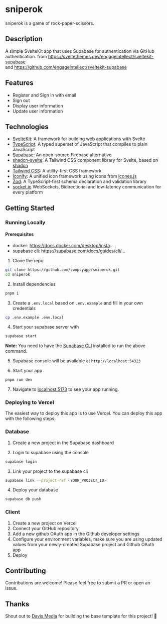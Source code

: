 # sniperok

sniperok is a game of rock-paper-scissors.

## Description

A simple SvelteKit app that uses Supabase for authentication via GitHub authentication.
from https://sveltethemes.dev/engageintellect/sveltekit-supabase  
and https://github.com/engageintellect/sveltekit-supabase

## Features

- Register and Sign in with email
- Sign out
- Display user information
- Update user information

## Technologies

- [SvelteKit](https://kit.svelte.dev/): A framework for building web applications with Svelte
- [TypeScript](https://www.typescriptlang.org/): A typed superset of JavaScript that compiles to plain JavaScript
- [Supabase](https://supabase.io/): An open-source Firebase alternative
- [shadcn-svelte](https://shadcn-svelte.com): A Tailwind CSS component library for Svelte, based on [shadcn](https://shadcn.com)
- [Tailwind CSS](https://tailwindcss.com/): A utility-first CSS framework
- [Iconify](https://iconify.design): A unified icon framework using icons from [icones.js](https://icones.js.org/collection/all)
- [Zod](https://zod.dev): A TypeScript-first schema declaration and validation library
- [socket.io](https://socket.io/) WebSockets, Bidirectional and low-latency communication for every platform

## Getting Started

### Running Locally

#### Prerequisites

- docker: https://docs.docker.com/desktop/insta...
- supabase cli: https://supabase.com/docs/guides/cli/...

1. Clone the repo

```bash
git clone https://github.com/swopsyapp/sniperok.git
cd sniperok
```

2. Install dependencies

```bash
pnpm i
```

3. Create a `.env.local` based on `.env.example` and fill in your own credentials

```bash
cp .env.example .env.local
```

4. Start your supabase server with

```bash
supabase start
```

**Note:** You need to have the [Supabase CLI](https://supabase.io/docs/guides/cli) installed to run the above command.

5. Supabase console will be available at `http://localhost:54323`

6. Start your app

```bash
pnpm run dev
```

7. Navigate to [localhost:5173](http://localhost:3000) to see your app running.

### Deploying to Vercel

The easiest way to deploy this app is to use Vercel. You can deploy this app with the following steps:

### Database

1. Create a new project in the Supabase dashboard

2. Login to supabase using the console

```bash
supabase login
```

3. Link your project to the supabase cli

```bash
supabase link --project-ref <YOUR_PROJECT_ID>
```

4. Deploy your database

```bash
supabase db push
```

### Client

1. Create a new project on Vercel
2. Connect your GitHub repository
3. Add a new github OAuth app in the Github developer settings
4. Configure your environment variables, make sure you are using updated values from your newly-created Supabase project and Github OAuth app
5. Deploy

## Contributing

Contributions are welcome! Please feel free to submit a PR or open an issue.

## Thanks

Shout out to [Davis Media](https://github.com/Davis-Media) for building the base template for this project! 🤙

